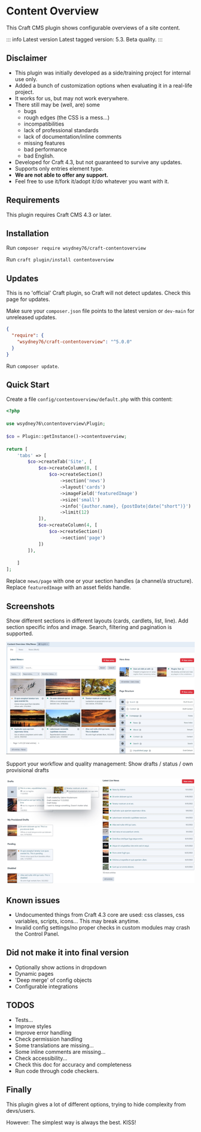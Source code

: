 # Content Overview

This Craft CMS plugin shows configurable overviews of a site content.

::: info Latest version
Latest tagged version: 5.3. Beta quality.
:::

## Disclaimer

* This plugin was initially developed as a side/training project for internal use only.
* Added a bunch of customization options when evaluating it in a real-life project.
* It works for us, but may not work everywhere.
* There still may be (well, are) some
    * bugs
    * rough edges (the CSS is a mess...)
    * incompatibilities
    * lack of professional standards
    * lack of documentation/inline comments
    * missing features
    * bad performance
    * bad English.
* Developed for Craft 4.3, but not guaranteed to survive any updates.
* Supports only entries element type.
* **We are not able to offer any support.**
* Feel free to use it/fork it/adopt it/do whatever you want with it.

## Requirements

This plugin requires Craft CMS 4.3 or later.

## Installation

Run `composer require wsydney76/craft-contentoverview`

Run `craft plugin/install contentoverview`

## Updates

This is no 'official' Craft plugin, so Craft will not detect updates. Check this page for updates.

Make sure your `composer.json` file points to the latest version or `dev-main` for unreleased updates.

```json
{
  "require": {
    "wsydney76/craft-contentoverview": "^5.0.0"
  }
}
```

Run `composer update`.


## Quick Start

Create a file `config/contentoverview/default.php` with this content:

```php
<?php

use wsydney76\contentoverview\Plugin;

$co = Plugin::getInstance()->contentoverview;

return [
    'tabs' => [
        $co->createTab('Site', [
            $co->createColumn(8, [
                $co->createSection()
                    ->section('news')
                    ->layout('cards')
                    ->imageField('featuredImage')
                    ->size('small')
                    ->info('{author.name}, {postDate|date("short")}')
                    ->limit(12)
            ]),
            $co->createColumn(4, [
                $co->createSection()
                    ->section('page')
            ])
        ]),

    ]
];
```

Replace `news/page` with one or your section handles (a channel/a structure). Replace `featuredImage` with an asset fields handle.

## Screenshots

Show different sections in different layouts (cards, cardlets, list, line). Add section specific infos and image.
Search, filtering and pagination is supported.

[![screenshot](/screenshot1.jpg)](/craft-contentoverview/screenshot1.jpg)


Support your workflow and quality management: Show drafts / status / own provisional drafts

[![screenshot](/screenshot2.jpg)](/craft-contentoverview/screenshot2.jpg)

## Known issues

* Undocumented things from Craft 4.3 core are used: css classes, css variables, scripts, icons... This may break
  anytime.
* Invalid config settings/no proper checks in custom modules may crash the Control Panel.

## Did not make it into final version

* Optionally show actions in dropdown
* Dynamic pages
* 'Deep merge' of config objects
* Configurable integrations

## TODOS

* Tests...
* Improve styles
* Improve error handling
* Check permission handling
* Some translations are missing...
* Some inline comments are missing...
* Check accessibility...
* Check this doc for accuracy and  completeness
* Run code through code checkers.

## Finally

This plugin gives a lot of different options, trying to hide complexity from devs/users.

However: The simplest way is always the best. KISS!